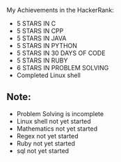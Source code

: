 My Achievements in the HackerRank:
- 5 STARS IN C
- 5 STARS IN CPP
- 5 STARS IN JAVA 
- 5 STARS IN PYTHON
- 5 STARS IN 30 DAYS OF CODE
- 5 STARS IN RUBY
- 6 STARS IN PROBLEM SOLVING
- Completed Linux shell

Note:
---
- Problem Solving is incomplete 
- Linux shell not yet started
- Mathematics not yet started 
- Regex not yet started
- Ruby not yet started
- sql not yet started
